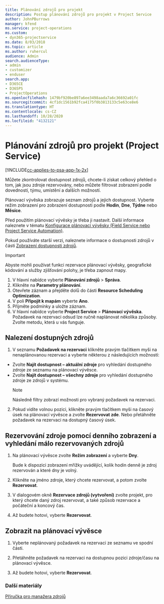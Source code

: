 ```yaml
---
title: Plánování zdrojů pro projekt
description: Postup plánování zdrojů pro projekt v Project Service
author: JohnPBurrows
manager: kfend
ms.service: project-operations
ms.custom:
- dyn365-projectservice
ms.date: 8/03/2018
ms.topic: article
ms.author: ruhercul
audience: Admin
search.audienceType:
- admin
- customizer
- enduser
search.app:
- D365CE
- D365PS
- ProjectOperations
ms.openlocfilehash: 1479bf920be897a6ee3498aada7a6c36692a01fc
ms.sourcegitcommit: 4cf1dc1561b92fca4175f0b3813133c5e63ce8e6
ms.translationtype: HT
ms.contentlocale: cs-CZ
ms.lasthandoff: 10/28/2020
ms.locfileid: "4132121"
---
```

# <a name="schedule-resources-for-a-project-project-service"></a>Plánování zdrojů pro projekt (Project Service)

[!INCLUDE[cc-applies-to-psa-app-1x-2x](../includes/cc-applies-to-psa-app-1x-2x.md)]

Můžete zkontrolovat dostupnost zdrojů, chcete-li získat celkový přehled o tom, jak jsou zdroje rezervovány, nebo můžete filtrovat zobrazení podle dovedností, týmu, umístění a dalších možností.  
  
Plánovací vývěska zobrazuje seznam zdrojů a jejich dostupnost. Vyberte režim zobrazení pro zobrazení dostupnosti podle **Hodin**, **Dne**, **Týdne** nebo **Měsíce**.  
  
Před použitím plánovací vývěsky je třeba ji nastavit. Další informace naleznete v tématu [Konfigurace plánovací vývěsky (Field Service nebo Project Service Automation)](https://docs.microsoft.com/dynamics365/field-service/configure-schedule-board).
  
Pokud používáte starší verzi, naleznete informace o dostupnosti zdrojů v části [Zobrazení dostupnosti zdrojů](../psa/view-resource-availability.md).  

> [!IMPORTANT]
>  Abyste mohli používat funkci rezervace plánovací vývěsky, geografické kódování a služby zjišťování polohy, je třeba zapnout mapy.  
> 
> 1. V hlavní nabídce vyberte **Plánování zdrojů** > **Správa**.  
> 2. Klikněte na **Parametry plánování**.  
> 3. Otevřete záznam a přejděte dolů do části **Resource Scheduling Optimization**.  
> 4. V poli **Připojit k mapám** vyberte **Ano**.  
> 5. Přijměte podmínky a uložte záznam.  
> 6. V hlavní nabídce vyberte **Project Service** > **Plánovací vývěska**. Požadavek na rezervaci odsud lze ručně naplánovat několika způsoby. Zvolte metodu, která u vás funguje.
  
## <a name="find-available-resources"></a>Nalezení dostupných zdrojů

1.  V seznamu **Požadavek na rezervaci** klikněte pravým tlačítkem myši na nenaplánovanou rezervaci a vyberte některou z následujících možností:  
  
- Zvolte **Najít dostupnost – aktuální zdroje** pro vyhledání dostupného zdroje ze seznamu na plánovací vývěsce.  
- Zvolte **Najít dostupnost – všechny zdroje** pro vyhledání dostupného zdroje ze zdrojů v systému.  
   > [!NOTE]
   >  Následně filtry zobrazí možnosti pro vybraný požadavek na rezervaci.  
  
2. Pokud vidíte volnou pozici, klikněte pravým tlačítkem myši na časový úsek na plánovací vývěsce a zvolte **Rezervovat zde**. Nebo přetáhněte požadavek na rezervaci na dostupný časový úsek.  
  

## <a name="book-a-resource-using-the-daily-view-and-find-whos-under-booked"></a>Rezervování zdroje pomocí denního zobrazení a vyhledání málo rezervovaných zdrojů
  
1.  Na plánovací vývěsce zvolte **Režim zobrazení** a vyberte **Dny**.  
  
    Bude k dispozici zobrazení mřížky uvádějící, kolik hodin denně je zdroj rezervován a které dny je volný.  
  
2.  Klikněte na jméno zdroje, který chcete rezervovat, a potom zvolte **Rezervovat**.  
  
3.  V dialogovém okně **Rezervace zdrojů (vytvoření)** zvolte projekt, pro který chcete daný zdroj rezervovat, a také způsob rezervace a počáteční a koncový čas.  
  
4.  Až budete hotovi, vyberte **Rezervovat**.  
  
## <a name="view-to-the-schedule-board"></a>Zobrazit na plánovací vývěsce
  
1.  Vyberte neplánovaný požadavek na rezervaci ze seznamu ve spodní části.  
  
2.  Přetáhněte požadavek na rezervaci na dostupnou pozici zdroje/času na plánovací vývěsce.  
  
3.  Až budete hotovi, vyberte **Rezervovat**.  
  
### <a name="additional-resources"></a>Další materiály  
 [Příručka pro manažera zdrojů](../psa/resource-manager-guide.md)
